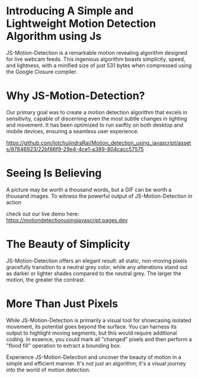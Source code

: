 # Introducing A Simple and Lightweight Motion Detection Algorithm using Js

JS-Motion-Detection is a remarkable motion revealing algorithm designed for live webcam feeds. This ingenious algorithm boasts simplicity, speed, and lightness, with a minified size of just 531 bytes when compressed using the Google Closure compiler.

# Why JS-Motion-Detection?

Our primary goal was to create a motion detection algorithm that excels in sensitivity, capable of discerning even the most subtle changes in lighting and movement. It has been optimized to run swiftly on both desktop and mobile devices, ensuring a seamless user experience.



https://github.com/IotchulindraRai/Motion_detection_using_javascript/assets/87846923/22bf86f9-29e4-4ce1-a389-804cacc57575


# Seeing Is Believing

A picture may be worth a thousand words, but a GIF can be worth a thousand images. To witness the powerful output of JS-Motion-Detection in action

check out our live demo here: https://motiondetectionusingjavascript.pages.dev

# The Beauty of Simplicity

JS-Motion-Detection offers an elegant result: all static, non-moving pixels gracefully transition to a neutral grey color, while any alterations stand out as darker or lighter shades compared to the neutral grey. The larger the motion, the greater the contrast.

# More Than Just Pixels

While JS-Motion-Detection is primarily a visual tool for showcasing isolated movement, its potential goes beyond the surface. You can harness its output to highlight moving segments, but this would require additional coding. In essence, you could mark all "changed" pixels and then perform a "flood fill" operation to extract a bounding box.

Experience JS-Motion-Detection and uncover the beauty of motion in a simple and efficient manner. It's not just an algorithm; it's a visual journey into the world of motion detection.
